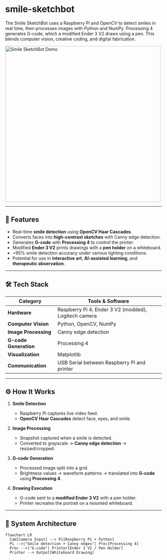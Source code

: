 # smile-sketchbot
The Smile SketchBot uses a Raspberry Pi and OpenCV to detect smiles in real time, then processes images with Python and NumPy. Processing 4 generates G-code, which a modified Ender 3 V2 draws using a pen. This blends computer vision, creative coding, and digital fabrication.

<img src="assets/demo_sketchbot.gif" alt="Smile SketchBot Demo" width="500"/>

---

## 🌟 Features
- Real-time **smile detection** using **OpenCV Haar Cascades**.  
- Converts faces into **high-contrast sketches** with Canny edge detection.  
- Generates **G-code** with **Processing 4** to control the printer.  
- Modified **Ender 3 V2** prints drawings with a **pen holder** on a whiteboard.  
- ~95% smile detection accuracy under various lighting conditions.  
- Potential for use in **interactive art**, **AI-assisted learning**, and **therapeutic observation**.

---

## 🛠 Tech Stack

| Category            | Tools & Software |
|--------------------|------------------|
| **Hardware**       | Raspberry Pi 4, Ender 3 V2 (modded), Logitech camera |
| **Computer Vision**| Python, OpenCV, NumPy |
| **Image Processing** | Canny edge detection |
| **G-code Generation** | Processing 4 |
| **Visualization** | Matplotlib |
| **Communication** | USB Serial between Raspberry Pi and printer |

---

## ⚙️ How It Works
1. **Smile Detection**  
   - Raspberry Pi captures live video feed.  
   - **OpenCV Haar Cascades** detect face, eyes, and smile.

2. **Image Processing**  
   - Snapshot captured when a smile is detected.  
   - Converted to grayscale → **Canny edge detection** → resized/cropped.

3. **G-code Generation**  
   - Processed image split into a grid.  
   - Brightness values → waveform patterns → translated into **G-code** using **Processing 4**.

4. **Drawing Execution**  
   - G-code sent to a **modified Ender 3 V2** with a pen holder.  
   - Printer recreates the portrait on a mounted whiteboard.

---

## 📐 System Architecture
```mermaid
flowchart LR
  Cam[Camera Input] --> Pi[Raspberry Pi + Python]
  Pi -->|"Smile detection + Canny edges"| Proc[Processing 4]
  Proc -->|"G-code"| Printer[Ender 3 V2 / Pen Holder]
  Printer --> Output[Whiteboard Drawing]
